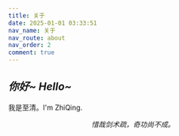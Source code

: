 ```yaml
---
title: 关于
date: 2025-01-01 03:33:51
nav_name: 关于
nav_route: about
nav_order: 2
comment: true
---
```


## _你好~ Hello~_

我是至清。I'm ZhiQing.

<p align="center"><i>惜哉剑术疏，奇功尚不成。</i></p>
